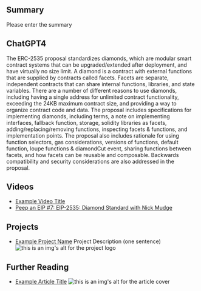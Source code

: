 ## Summary

Please enter the summary

## ChatGPT4

The ERC-2535 proposal standardizes diamonds, which are modular smart contract systems that can be upgraded/extended after deployment, and have virtually no size limit. A diamond is a contract with external functions that are supplied by contracts called facets. Facets are separate, independent contracts that can share internal functions, libraries, and state variables. There are a number of different reasons to use diamonds, including having a single address for unlimited contract functionality, exceeding the 24KB maximum contract size, and providing a way to organize contract code and data. The proposal includes specifications for implementing diamonds, including terms, a note on implementing interfaces, fallback function, storage, solidity libraries as facets, adding/replacing/removing functions, inspecting facets & functions, and implementation points. The proposal also includes rationale for using function selectors, gas considerations, versions of functions, default function, loupe functions & diamondCut event, sharing functions between facets, and how facets can be reusable and composable. Backwards compatibility and security considerations are also addressed in the proposal.

## Videos

- [Example Video Title](https://www.youtube.com/watch?v=TDGq4aeevgY)
- [Peep an EIP #7: EIP-2535: Diamond Standard with Nick Mudge](https://www.youtube.com/watch?v=64VfajtPGJ4&list=PL4cwHXAawZxqu0PKKyMzG_3BJV_xZTi1F&index=107)

## Projects

- [Example Project Name](https://xxxx.xxx/xxxxx) Project Description (one sentence) ![this is an img's alt for the project logo](https://xxxx.xxx/project-logo.xxx)

## Further Reading

- [Example Article Title](https://xxxx.xxx/xxxxx) ![this is an img's alt for the article cover](https://xxxx.xxx/article-cover.xxx)
